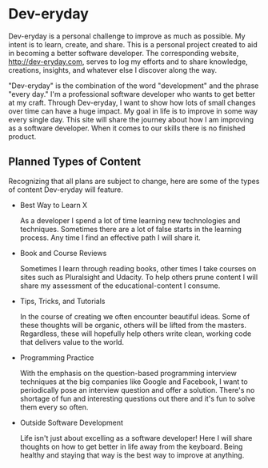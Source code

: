 # Dev-eryday
Dev-eryday is a personal challenge to improve as much as possible. My intent is to learn, create, and share. This is a personal project created to aid in becoming a better software developer. The corresponding website, http://dev-eryday.com, serves to log my efforts and to share knowledge, creations, insights, and whatever else I discover along the way.

"Dev-eryday" is the combination of the word "development" and the phrase "every day." I'm a professional software developer who wants to get better at my craft. Through Dev-eryday, I want to show how lots of small changes over time can have a huge impact. My goal in life is to improve in some way every single day. This site will share the journey about how I am improving as a software developer. When it comes to our skills there is no finished product.

Planned Types of Content
--------------
Recognizing that all plans are subject to change, here are some of the types of content Dev-eryday will feature.

+ Best Way to Learn X

  As a developer I spend a lot of time learning new technologies and techniques. Sometimes there are a lot of false starts in the learning process. Any time I find an effective path I will share it.

+ Book and Course Reviews

  Sometimes I learn through reading books, other times I take courses on sites such as Pluralsight and Udacity. To help others prune content I will share my assessment of the educational-content I consume.

+ Tips, Tricks, and Tutorials

  In the course of creating we often encounter beautiful ideas. Some of these thoughts will be organic, others will be lifted from the masters. Regardless, these will hopefully help others write clean, working code that delivers value to the world.

+ Programming Practice

  With the emphasis on the question-based programming interview techniques at the big companies like Google and Facebook, I want to periodically pose an interview question and offer a solution. There's no shortage of fun and interesting questions out there and it's fun to solve them every so often.

+ Outside Software Development

  Life isn't just about excelling as a software developer! Here I will share thoughts on how to get better in life away from the keyboard. Being healthy and staying that way is the best way to improve at anything.

